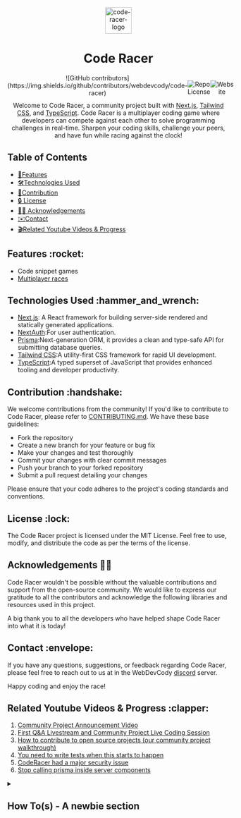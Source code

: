 <div align="center" >
  <img src="./packages/app/public/static/logo.png" width="60" alt="code-racer-logo">
  <br/>
  <h1>Code Racer</h1>

  <!-- TO ADD more Badges use -> https://shields.io/ -->
  <div style=" display: flex; gap:2">
  ![GitHub contributors](https://img.shields.io/github/contributors/webdevcody/code-racer)

  ![Repo License](https://img.shields.io/github/license/webdevcody/code-racer)  

  ![Website](https://img.shields.io/website?url=https%3A%2F%2Fcode-racer-eight.vercel.app%2F)
  </div>

</div>

<div align="center">
  Welcome to Code Racer, a community project built with <a href="https://nextjs.org/">Next.js</a>, <a href="https://tailwindcss.com">Tailwind CSS</a>, and <a href="https://www.typescriptlang.org">TypeScript</a>.
  Code Racer is a multiplayer coding game where developers can compete against each other to solve programming challenges in real-time. Sharpen your coding skills, challenge your peers, and have fun while racing against the clock!
</div>

## Table of Contents

- [:rocket:Features](#features)
- [:hammer_and_wrench:Technologies Used](#technologies-used)
- [:handshake:Contribution](#contribution)
- [:lock:  License](#license)
- [🙏🏻 Acknowledgements](#acknowledgements)
- [:envelope:Contact](#contact)
- [:clapper:Related Youtube Videos & Progress](#related-youtube-videos-progress)

<a id="features"></a>

## Features &colon;rocket&colon;

- Code snippet games
- [Multiplayer races](./packages/wss/README.md)

<a id="technologies-used"></a>

## Technologies Used &colon;hammer_and_wrench&colon;

- [Next.js](https://nextjs.org): A React framework for building server-side rendered and statically generated applications.
- [NextAuth](https://next-auth.js.org):For user authentication.
- [Prisma](https://www.prisma.io):Next-generation ORM, it provides a clean and type-safe API for submitting database queries.
- [Tailwind CSS](https://tailwindcss.com):A utility-first CSS framework for rapid UI development.
- [TypeScript](https://www.typescriptlang.org):A typed superset of JavaScript that provides enhanced tooling and developer productivity.

<a id="contribution"></a>

## Contribution &colon;handshake&colon;

We welcome contributions from the community! If you'd like to contribute to Code Racer, please refer to [CONTRIBUTING.md](./CONTRIBUTING.md). We have these base guidelines:

- Fork the repository
- Create a new branch for your feature or bug fix
- Make your changes and test thoroughly
- Commit your changes with clear commit messages
- Push your branch to your forked repository
- Submit a pull request detailing your changes

Please ensure that your code adheres to the project's coding standards and conventions.

## License &colon;lock&colon;

<a id="license"></a>

The Code Racer project is licensed under the MIT License. Feel free to use, modify, and distribute the code as per the terms of the license.

<a id="acknowledgements"></a>

## Acknowledgements 🙏🏻

Code Racer wouldn't be possible without the valuable contributions and support from the open-source community. We would like to express our gratitude to all the contributors and acknowledge the following libraries and resources used in this project.

A big thank you to all the developers who have helped shape Code Racer into what it is today!

<a id="contact"></a>

## Contact &colon;envelope&colon;

If you have any questions, suggestions, or feedback regarding Code Racer, please feel free to reach out to us at in the WebDevCody [discord](https://discord.gg/4kGbBaa) server.

Happy coding and enjoy the race!

<a id="related-youtube-videos-progress"></a>

## Related Youtube Videos & Progress &colon;clapper&colon;

1. [Community Project Announcement Video](https://www.youtube.com/watch?v=-n6tV3RPjGc)
2. [First Q&A Livestream and Community Project Live Coding Session](https://www.youtube.com/watch?v=BQXXBsHXfak)
3. [How to contribute to open source projects (our community project walkthrough)](https://www.youtube.com/watch?v=dLRA1lffWBw)
4. [You need to write tests when this starts to happen](https://www.youtube.com/watch?v=PzrhclEQp-M)
5. [CodeRacer had a major security issue](https://www.youtube.com/watch?v=FigpqBGqwK4)
6. [Stop calling prisma inside server components](https://www.youtube.com/watch?v=sLIoCfKK5SA)

<details>
  <summary>
    <h2>How To(s) - A newbie section</h2>
  </summary>

### Check the logs of Post

> Run the command - `docker logs --follow code-racer-postgres`

</details>
